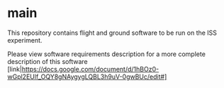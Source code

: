 # main
This repository contains flight and ground software to be run on the ISS experiment.

Please view software requirements description for a more complete description of this software [link|https://docs.google.com/document/d/1hBOz0-wGpl2EUlf_OQY8gNAygygLQBL3h9uV-0gwBUc/edit#]
